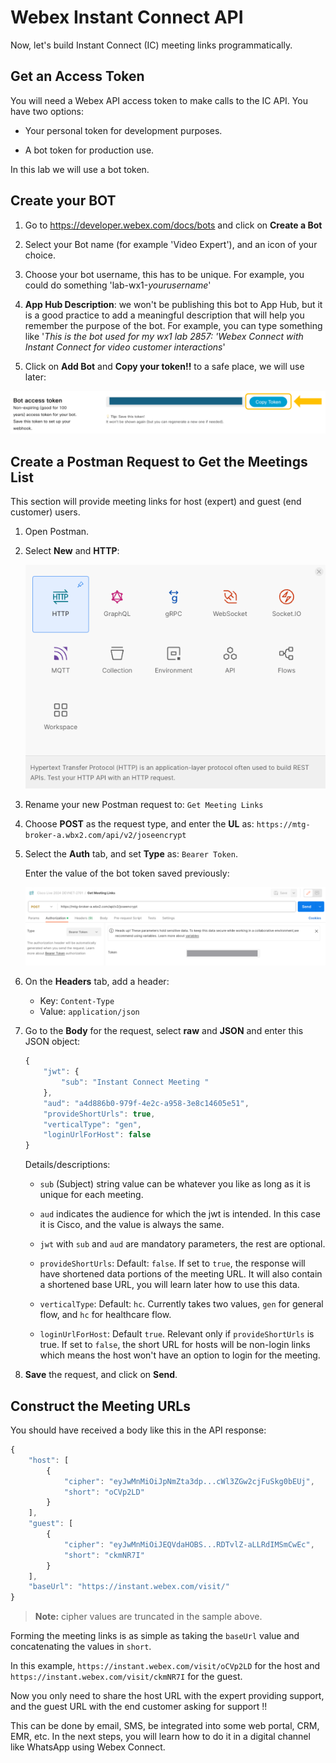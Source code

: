 # Webex Instant Connect API

Now, let's build Instant Connect (IC) meeting links programmatically.

## Get an Access Token

You will need a Webex API access token to make calls to the IC API. You have two options:

* Your personal token for development purposes.

* A bot token for production use.

In this lab we will use a bot token.

## Create your BOT
1. Go to https://developer.webex.com/docs/bots and click on **Create a Bot**

2. Select your Bot name (for example 'Video Expert'), and an icon of your choice. 

3. Choose your bot username, this has to be unique. For example, you could do something 'lab-wx1-_yourusername_'

4. **App Hub Description**: we won't be publishing this bot to App Hub, but it is a good practice to add a meaningful description that will help you remember the purpose of the bot. For example, you can type something like '_This is the bot used for my wx1 lab 2857: 'Webex Connect with Instant Connect for video customer interactions_'

5. Click on **Add Bot** and **Copy your token!!** to a safe place, we will use later:

![Bot token](images/bot-token.png)


## Create a Postman Request to Get the Meetings List

This section will provide meeting links for host (expert) and guest (end customer) users.

1. Open Postman.

1. Select **New** and **HTTP**:

   ![New HTTP](images/new_http.png)

1. Rename your new Postman request to: `Get Meeting Links`

1. Choose **POST** as the request type, and enter the **UL** as: `https://mtg-broker-a.wbx2.com/api/v2/joseencrypt`

1. Select the **Auth** tab, and set **Type** as: `Bearer Token`.

   Enter the value of the bot token saved previously:

   ![Postman Auth](images/postman_auth.png)

1. On the **Headers** tab, add a header:
   
   * Key: `Content-Type`
   * Value: `application/json`

1. Go to the **Body** for the request, select **raw** and **JSON** and enter this JSON object:

   ```js
   {
       "jwt": {
           "sub": "Instant Connect Meeting "
       },
       "aud": "a4d886b0-979f-4e2c-a958-3e8c14605e51",
       "provideShortUrls": true,
       "verticalType": "gen",
       "loginUrlForHost": false
   }
   ```

   Details/descriptions:

   * `sub` (Subject) string value can be whatever you like as long as it is unique for each meeting.

   * `aud` indicates the audience for which the jwt is intended. In this case it is Cisco, and the value is always the same.

   * `jwt` with `sub` and `aud` are mandatory parameters, the rest are optional.

   * `provideShortUrls`: Default: `false`. If set to `true`, the response will have shortened data portions of the meeting URL. It will also contain a shortened base URL, you will learn later how to use this data.

   * `verticalType`: Default: `hc`. Currently takes two values, `gen` for general flow, and `hc` for healthcare flow.

   * `loginUrlForHost`: Default `true`. Relevant only if `provideShortUrls` is true. If set to `false`, the short URL for hosts will be non-login links which means the host won't have an option to login for the meeting.

1. **Save** the request, and click on **Send**.

## Construct the Meeting URLs

You should have received a body like this in the API response:

```js
{
    "host": [
        {
            "cipher": "eyJwMnMiOiJpNmZta3dp...cWl3ZGw2cjFuSkg0bEUj",
            "short": "oCVp2LD"
        }
    ],
    "guest": [
        {
            "cipher": "eyJwMnMiOiJEQVdaHOBS...RDTvlZ-aLLRdIMSmCwEc",
            "short": "ckmNR7I"
        }
    ],
    "baseUrl": "https://instant.webex.com/visit/"
}
```
> **Note:** cipher values are truncated in the sample above.

Forming the meeting links is as simple as taking the `baseUrl` value and concatenating the values in `short`.

In this example, `https://instant.webex.com/visit/oCVp2LD` for the host and `https://instant.webex.com/visit/ckmNR7I` for the guest.

Now you only need to share the host URL with the expert providing support, and the guest URL with the end customer asking for support !!

This can be done by email, SMS, be integrated into some web portal, CRM, EMR, etc. In the next steps, you will learn how to do it in a digital channel like WhatsApp using Webex Connect.

